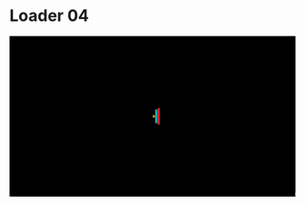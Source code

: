 # Loader 04
 ![Loader 04](https://github.com/ashutoshraj01/cssCustomLoader/blob/master/Loader-04/loader04.gif)
